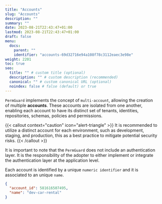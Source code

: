 ```yaml
---
title: "Accounts"
slug: "Accounts"
description: ""
summary: ""
date: 2023-08-21T22:43:47+01:00
lastmod: 2023-08-21T22:43:47+01:00
draft: false
menu:
  docs:
    parent: ""
    identifier: "accounts-69d32716e94a108f78c3112eaec3e98e"
weight: 2201
toc: true
seo:
  title: "" # custom title (optional)
  description: "" # custom description (recommended)
  canonical: "" # custom canonical URL (optional)
  noindex: false # false (default) or true
---
```

`PermGuard` implements the concept of `multi-account`, allowing the creation of multiple **accounts**.
These accounts are isolated from one another, enabling each account to have its distinct set of tenants, identities, repositories, schemas, policies and permissions.

{{< callout context="caution" icon="alert-triangle" >}}
It is recommended to utilize a distinct account for each environment, such as development, staging, and production, this as a best practice to mitigate potential security risks.
{{< /callout >}}

It is important to note that the `PermGuard` does not include an authentication layer. It is the responsibility of the adopter to either implement or integrate the authentication layer at the application level.

Each account is identified by a unique `numeric identifier` and it is associated to an unique `name`.

```json
{
  "account_id": 581616507495,
  "name": "dev-car-rental"
}
```
